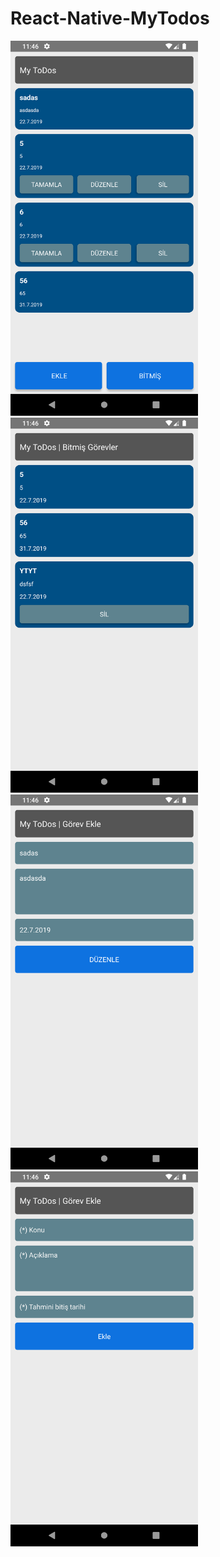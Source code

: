 # React-Native-MyTodos
<img src="/Screenshot_1566474394.png" width="300">
<img src="/Screenshot_1566474409.png" width="300">
<img src="/Screenshot_1566474417.png" width="300">
<img src="/Screenshot_1566474422.png" width="300">
